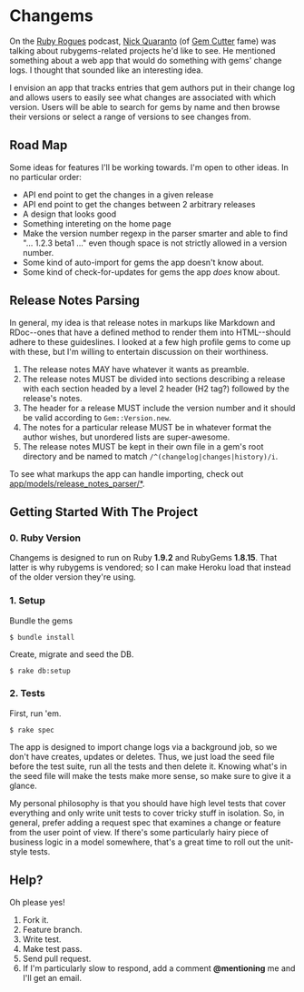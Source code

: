 # Changems

On the [Ruby Rogues](http://rubyrogues.com) podcast, [Nick Quaranto](http://quaran.to) (of [Gem Cutter](http://rubygems.org) fame) was talking about rubygems-related projects he'd like to see. He mentioned something about a web app that would do something with gems' change logs. I thought that sounded like an interesting idea.

I envision an app that tracks entries that gem authors put in their change log and allows users to easily see what changes are associated with which version. Users will be able to search for gems by name and then browse their versions or select a range of versions to see changes from.

## Road Map

Some ideas for features I'll be working towards. I'm open to other ideas. In no particular order:

- API end point to get the changes in a given release
- API end point to get the changes between 2 arbitrary releases
- A design that looks good
- Something intereting on the home page
- Make the version number regexp in the parser smarter and able to find "... 1.2.3 beta1 ..." even though space is not strictly allowed in a version number.
- Some kind of auto-import for gems the app doesn't know about.
- Some kind of check-for-updates for gems the app *does* know about.

## Release Notes Parsing

In general, my idea is that release notes in markups like Markdown and RDoc--ones that have a defined method to render them into HTML--should adhere to these guideslines. I looked at a few high profile gems to come up with these, but I'm willing to entertain discussion on their worthiness.

1. The release notes MAY have whatever it wants as preamble.
2. The release notes MUST be divided into sections describing a release with each section headed by a level 2 header (H2 tag?) followed by the release's notes.
3. The header for a release MUST include the version number and it should be valid according to `Gem::Version.new`.
4. The notes for a particular release MUST be in whatever format the author wishes, but unordered lists are super-awesome.
5. The release notes MUST be kept in their own file in a gem's root directory and be named to match `/^(changelog|changes|history)/i`.

To see what markups the app can handle importing, check out [app/models/release_notes_parser/*](https://github.com/benhamill/changems/tree/master/app/models/release_notes_parser).

## Getting Started With The Project

### 0. Ruby Version

Changems is designed to run on Ruby **1.9.2** and RubyGems **1.8.15**. That latter is why rubygems is vendored; so I can make Heroku load that instead of the older version they're using.

### 1. Setup

Bundle the gems

    $ bundle install

Create, migrate and seed the DB.

    $ rake db:setup

### 2. Tests

First, run 'em.

    $ rake spec

The app is designed to import change logs via a background job, so we don't have creates, updates or deletes. Thus, we just load the seed file before the test suite, run all the tests and then delete it. Knowing what's in the seed file will make the tests make more sense, so make sure to give it a glance.

My personal philosophy is that you should have high level tests that cover everything and only write unit tests to cover tricky stuff in isolation. So, in general, prefer adding a request spec that examines a change or feature from the user point of view. If there's some particularly hairy piece of business logic in a model somewhere, that's a great time to roll out the unit-style tests.

## Help?

Oh please yes!

1. Fork it.
2. Feature branch.
3. Write test.
4. Make test pass.
5. Send pull request.
6. If I'm particularly slow to respond, add a comment **@mentioning** me and I'll get an email.
